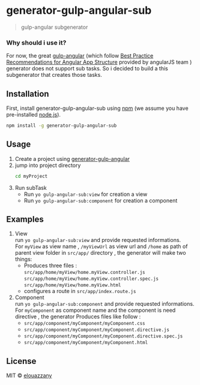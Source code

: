 # generator-gulp-angular-sub 
> gulp-angular subgenerator

### Why should i use it?
For now, the great [gulp-angular](https://github.com/Swiip/generator-gulp-angular) (which follow [Best Practice Recommendations for Angular App Structure](https://docs.google.com/document/d/1XXMvReO8-Awi1EZXAXS4PzDzdNvV6pGcuaF4Q9821Es/pub)  provided by angularJS team ) generator does not support sub tasks. So i decided to build a this subgenerator that creates those tasks.
 
## Installation

First, install generator-gulp-angular-sub using [npm](https://www.npmjs.com/) (we assume you have pre-installed [node.js](https://nodejs.org/)).

```bash
npm install -g generator-gulp-angular-sub
```

## Usage
1. Create a project using [generator-gulp-angular](https://github.com/Swiip/generator-gulp-angular)
2. jump into project directory
    ```bash
    cd myProject
    ```
3. Run subTask
    - Run `yo gulp-angular-sub:view` for creation a view 
    - Run `yo gulp-angular-sub:component` for creation a component

## Examples
1. View  
run `yo gulp-angular-sub:view` and provide requested informations.   
 For `myView` as  view name , `/myViewUrl` as view url and `/home` as path of parent view folder in `src/app/` directory , the generator will make two things:  
   - Produces three files :  
        `src/app/home/myView/home.myView.controller.js`  
        `src/app/home/myView/home.myView.controller.spec.js`  
        `src/app/home/myView/home.myView.html`
   - configures a route in `src/app/index.route.js`
2. Component  
    run `yo gulp-angular-sub:component` and provide requested informations.   
    For `myComponent` as  component name and the component is need  directive , the generator Produces  files like follow :  
    - `src/app/component/myComponent/myComponent.css`
    - `src/app/component/myComponent/myComponent.directive.js`
    - `src/app/component/myComponent/myComponent.directive.spec.js`  
    - `src/app/component/myComponent/myComponent.html`
## License

MIT © [elouazzany](https://github.com/elouazzany)